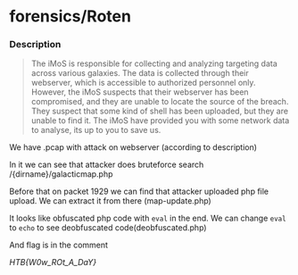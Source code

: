 # forensics/Roten

### Description
> The iMoS is responsible for collecting and analyzing targeting data across various galaxies. The data is collected through their webserver, which is accessible to authorized personnel only. However, the iMoS suspects that their webserver has been compromised, and they are unable to locate the source of the breach. They suspect that some kind of shell has been uploaded, but they are unable to find it. The iMoS have provided you with some network data to analyse, its up to you to save us.

We have .pcap with attack on webserver (according to description)

In it we can see that attacker does bruteforce search /{dirname}/galacticmap.php

Before that on packet 1929 we can find that attacker uploaded php file upload. We can extract it from there (map-update.php)

It looks like obfuscated php code with `eval` in the end. We can change `eval` to `echo` to see deobfuscated code(deobfuscated.php)

And flag is in the comment

*HTB{W0w_ROt_A_DaY}*
